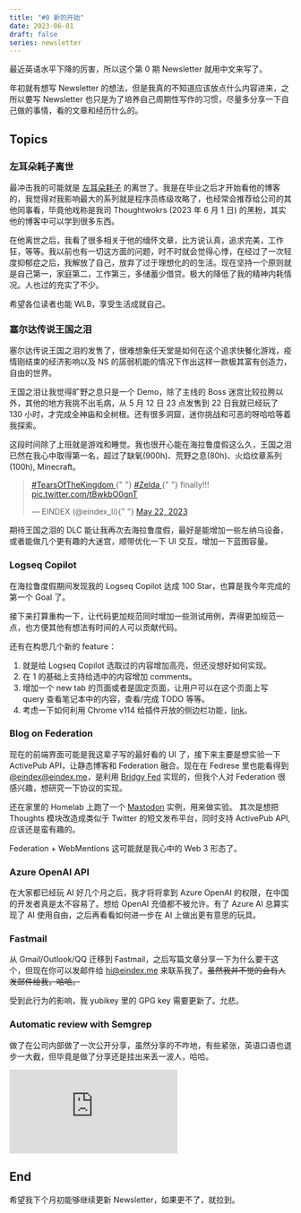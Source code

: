 ```yaml
---
title: "#0 新的开始"
date: 2023-06-01
draft: false
series: newsletter
---
```


最近英语水平下降的厉害，所以这个第 0 期 Newsletter 就用中文来写了。

年初就有想写 Newsletter 的想法，但是我真的不知道应该放点什么内容进来，之所以要写 Newsletter 也只是为了培养自己周期性写作的习惯，尽量多分享一下自己做的事情，看的文章和经历什么的。

## Topics

### 左耳朵耗子离世

最冲击我的可能就是 [左耳朵耗子](https://coolshell.cn/) 的离世了。我是在毕业之后才开始看他的博客的，我觉得对我影响最大的系列就是程序员练级攻略了，也经常会推荐给公司的其他同事看，毕竟他戏称是我司 Thoughtwokrs (2023 年 6 月 1 日) 的黑粉，其实他的博客中可以学到很多东西。

在他离世之后，我看了很多相关于他的缅怀文章，比方说认真，追求完美，工作狂，等等。我以前也有一切这方面的问题，时不时就会觉得心悸，在经过了一次轻度抑郁症之后，我解放了自己，放弃了过于理想化的的生活。现在坚持一个原则就是自己第一，家庭第二，工作第三，多储蓄少借贷。极大的降低了我的精神内耗情况。人也过的充实了不少。

希望各位读者也能 WLB，享受生活成就自己。

### 塞尔达传说王国之泪

塞尔达传说王国之泪的发售了，很难想象任天堂是如何在这个追求快餐化游戏，疫情刚结束的经济影响以及 NS 的孱弱机能的情况下作出这样一款极其富有创造力，自由的世界。

王国之泪让我觉得旷野之息只是一个 Demo，除了主线的 Boss 迷宫比较拉胯以外，其他的地方我挑不出毛病，从 5 月 12 日 23 点发售到 22 日我就已经玩了 130 小时，才完成全神庙和全树根。还有很多洞窟，迷你挑战和可恶的呀哈哈等着我探索。

这段时间除了上班就是游戏和睡觉。我也很开心能在海拉鲁度假这么久，王国之泪已然在我心中取得第一名，超过了缺氧(900h)、荒野之息(80h)、火焰纹章系列(100h), Minecraft。

<blockquote class="twitter-tweet">
  <p lang="en" dir="ltr">
    <a href="https://twitter.com/hashtag/TearsOfTheKingdom?src=hash&amp;ref_src=twsrc%5Etfw">
      #TearsOfTheKingdom
    </a>{" "}
    <a href="https://twitter.com/hashtag/Zelda?src=hash&amp;ref_src=twsrc%5Etfw">
      #Zelda
    </a>{" "}
    finally!!! <a href="https://t.co/tBwkbO0gnT">pic.twitter.com/tBwkbO0gnT</a>
  </p>
  &mdash; EINDEX (@eindex_li){" "}
  <a href="https://twitter.com/eindex_li/status/1660663950848163841?ref_src=twsrc%5Etfw">
    May 22, 2023
  </a>
</blockquote> <script
  async
  src="https://platform.twitter.com/widgets.js"
  charset="utf-8"
></script>

期待王国之泪的 DLC 能让我再次去海拉鲁度假，最好是能增加一些左纳乌设备，或者能做几个更有趣的大迷宫，顺带优化一下 UI 交互，增加一下蓝图容量。

### Logseq Copilot

在海拉鲁度假期间发现我的 Logseq Copilot 达成 100 Star，也算是我今年完成的第一个 Goal 了。

接下来打算重构一下，让代码更加规范同时增加一些测试用例，弄得更加规范一点，也方便其他有想法有时间的人可以贡献代码。

还有在构思几个新的 feature：

1. 就是给 Logseq Copilot 选取过的内容增加高亮，但还没想好如何实现。
2. 在 1 的基础上支持给选中的内容增加 comments。
3. 增加一个 new tab 的页面或者是固定页面，让用户可以在这个页面上写 query 查看笔记本中的内容，查看/完成 TODO 等等。
4. 考虑一下如何利用 Chrome v114 给插件开放的侧边栏功能，[link](https://developer.chrome.com/docs/extensions/reference/sidePanel/)。

### Blog on Federation

现在的前端界面可能是我这辈子写的最好看的 UI 了，接下来主要是想实验一下 ActivePub API，让静态博客和 Federation 融合。现在在 Fedrese 里也能看得到 [@eindex@eindex.me](https://mastodon.social/@eindex@eindex.me)，是利用 [Bridgy Fed](https://fed.brid.gy/) 实现的，但我个人对 Federation 很感兴趣，想研究一下协议的实现。

还在家里的 Homelab 上跑了一个 [Mastodon](https://social.eindex.me/) 实例，用来做实验。
其次是想把 Thoughts 模块改造成类似于 Twitter 的短文发布平台，同时支持 ActivePub API, 应该还是蛮有趣的。

Federation + WebMentions 这可能就是我心中的 Web 3 形态了。

### Azure OpenAI API

在大家都已经玩 AI 好几个月之后，我才将将拿到 Azure OpenAI 的权限，在中国的开发者真是太不容易了。想给 OpenAI 充值都不被允许。有了 Azure AI 总算实现了 AI 使用自由，之后再看看如何进一步在 AI 上做出更有意思的玩具。

### Fastmail

从 Gmail/Outlook/QQ 迁移到 Fastmail，之后写篇文章分享一下为什么要干这个，但现在你可以发邮件给 hi@eindex.me 来联系我了。~~虽然我并不觉的会有人发邮件给我，哈哈。~~

受到此行为的影响，我 yubikey 里的 GPG key 需要更新了。允悲。

### Automatic review with Semgrep

做了在公司内部做了一次公开分享，虽然分享的不咋地，有些紧张，英语口语也退步一大截，但毕竟是做了分享还是挂出来丢一波人，哈哈。

<iframe
  class="aspect-video w-full rounded-lg mb-2"
  src="https://www.youtube.com/embed/LRy9SZnCfhM"
  title="Automatic review with Semgrep"
  frameborder="0"
  allow="accelerometer; autoplay; clipboard-write; encrypted-media; gyroscope; picture-in-picture; web-share"
  allowfullscreen
></iframe>

## End

希望我下个月初能够继续更新 Newsletter，如果更不了，就拉到。
